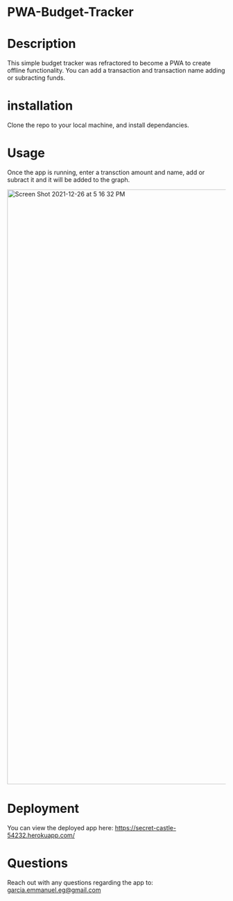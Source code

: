 # PWA-Budget-Tracker
# Description
This simple budget tracker was refractored to become a PWA to create offline functionality. You can add a transaction and transaction name adding or subracting funds. 

# installation
Clone the repo to your local machine, and install dependancies. 

# Usage
Once the app is running, enter a transction amount and name, add or subract it and it will be added to the graph. 

<img width="1371" alt="Screen Shot 2021-12-26 at 5 16 32 PM" src="https://user-images.githubusercontent.com/74579301/147425755-f01250c8-ae18-42e1-8f38-b046bfd5bdba.png">


# Deployment
You can view the deployed app here: https://secret-castle-54232.herokuapp.com/ 

# Questions
Reach out with any questions regarding the app to: garcia.emmanuel.eg@gmail.com
